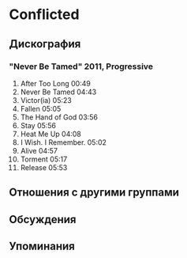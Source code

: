 # Conflicted



## Дискография

### "Never Be Tamed" 2011, Progressive

1.	 After Too Long	00:49	 
2.	 Never Be Tamed	04:43	 
3.	 Victor(ia)	05:23	 
4.	 Fallen	05:05	 
5.	 The Hand of God	03:56	 
6.	 Stay	05:56	 
7.	 Heat Me Up	04:08	 
8.	 I Wish. I Remember.	05:02	 
9.	 Alive	04:57	 
10.	 Torment	05:17	 
11.	 Release	05:53	


## Отношения с другими группами


## Обсуждения


## Упоминания

